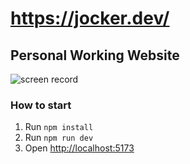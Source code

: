 # https://jocker.dev/

## Personal Working Website

![screen record](https://jocker.dev/preview-recording.gif "screen recordinf")

### How to start
1. Run `npm install`
2. Run `npm run dev`
3. Open [http://localhost:5173](http://localhost:5173)
